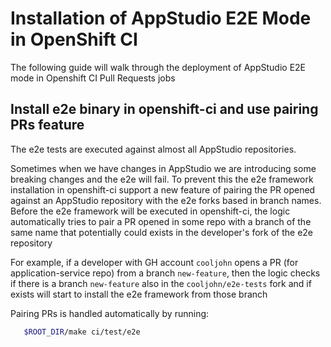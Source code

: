 # Installation of AppStudio E2E Mode in OpenShift CI

The following guide will walk through the deployment of AppStudio E2E mode in Openshift CI Pull Requests jobs

## Install e2e binary in openshift-ci and use pairing PRs feature

The e2e tests are executed against almost all AppStudio repositories.

Sometimes when we have changes in AppStudio we are introducing some breaking changes and the e2e will fail. To prevent this the e2e framework installation in openshift-ci support a new feature of pairing the PR opened against an AppStudio repository with the e2e forks based in branch names. Before the e2e framework will be executed in openshift-ci, the logic automatically tries to pair a PR opened in some repo with a branch of the same name that
potentially could exists in the developer's fork of the e2e repository

For example, if a developer with GH account `cooljohn` opens a PR (for application-service repo) from a branch `new-feature`, then the logic checks if there is a branch `new-feature` also in the `cooljohn/e2e-tests` fork and if exists will start to install the e2e framework from those branch

Pairing PRs is handled automatically by running:

```bash
   $ROOT_DIR/make ci/test/e2e
```
